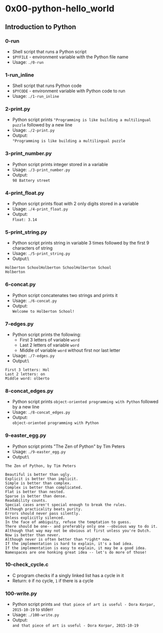 # 0x00-python-hello_world

## Introduction to Python

### 0-run
* Shell script that runs a Python script
* `$PYFILE` - environment variable with the Python file name
* Usage: `./0-run`

### 1-run_inline
* Shell script that runs Python code
* `$PYCODE` - environment variable with Python code to run
* Usage: `./1-run_inline`

### 2-print.py
* Python script prints `"Programming is like building a multilingual puzzle` followed by a new line
* Usage: `./2-print.py`
* Output:\
`"Programming is like building a multilingual puzzle`

### 3-print_number.py
* Python script prints integer stored in a variable
* Usage: `./3-print_number.py`
* Output:\
`98 Battery street`

### 4-print_float.py
* Python script prints float with 2 only digits stored in a variable
* Usage: `./4-print_float.py`
* Output:\
`Float: 3.14`

### 5-print_string.py
* Python script prints string in variable 3 times followed by the first 9 characters of string
* Usage: `./5-print_string.py`
* Output:\
```
Holberton SchoolHolberton SchoolHolberton School
Holberton
```

### 6-concat.py
* Python script concatenates two strings and prints it
* Usage: `./6-concat.py`
* Output:\
`Welcome to Holberton School!`

### 7-edges.py
* Python script prints the following:
  * First 3 letters of variable `word`
  * Last 2 letters of variable `word`
  * Middle of variable `word` without first nor last letter
* Usage: `./7-edges.py`
* Output:\
```
First 3 letters: Hol
Last 2 letters: on
Middle word: olberto
```

### 8-concat_edges.py
* Python script prints `object-oriented programming with Python` followed by a new line
* Usage: `./8-concat_edges.py`
* Output:\
`object-oriented programming with Python`

### 9-easter_egg.py
* Python script prints "The Zen of Python" by Tim Peters
* Usage: `./9-easter_egg.py`
* Output:\
```
The Zen of Python, by Tim Peters

Beautiful is better than ugly.
Explicit is better than implicit.
Simple is better than complex.
Complex is better than complicated.
Flat is better than nested.
Sparse is better than dense.
Readability counts.
Special cases aren't special enough to break the rules.
Although practicality beats purity.
Errors should never pass silently.
Unless explicitly silenced.
In the face of ambiguity, refuse the temptation to guess.
There should be one-- and preferably only one --obvious way to do it.
Although that way may not be obvious at first unless you're Dutch.
Now is better than never.
Although never is often better than *right* now.
If the implementation is hard to explain, it's a bad idea.
If the implementation is easy to explain, it may be a good idea.
Namespaces are one honking great idea -- let's do more of those!
```

### 10-check_cycle.c
* C program checks if a singly linked list has a cycle in it
* Return: `0` if no cycle, `1` if there is a cycle

### 100-write.py
* Python script prints `and that piece of art is useful - Dora Korpar, 2015-10-19` to stderr
* Usage: `./100-write.py`
* Output:\
`and that piece of art is useful - Dora Korpar, 2015-10-19`
